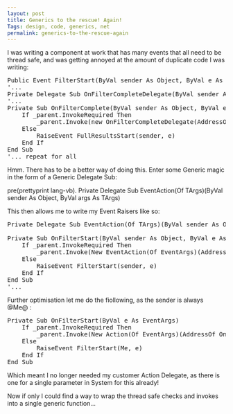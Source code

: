 ```yaml
---
layout: post
title: Generics to the rescue! Again!
Tags: design, code, generics, net
permalink: generics-to-the-rescue-again
---
```


I was writing a component at work that has many events that all need to be thread safe, and was getting annoyed at the amount of duplicate code I was writing:

<pre class="prettyprint lang-vb">Public Event FilterStart(ByVal sender As Object, ByVal e As EventArgs)
'...
Private Delegate Sub OnFilterCompleteDelegate(ByVal sender As Object, ByVal e As FilterCompleteEventArgs)
'...
Private Sub OnFilterComplete(ByVal sender As Object, ByVal e As DataAccess.LoadEventArgs)
    If _parent.InvokeRequired Then
        _parent.Invoke(new OnFilterCompleteDelegate(AddressOf OnFilterComplete), new Object() {sender, e})
    Else
        RaiseEvent FullResultsStart(sender, e)
    End If
End Sub
'... repeat for all
</pre>

Hmm. There has to be a better way of doing this. Enter some Generic magic in the form of a Generic Delegate Sub:

pre(prettyprint lang-vb). 
Private Delegate Sub EventAction(Of TArgs)(ByVal sender As Object, ByVal args As TArgs)

This then allows me to write my Event Raisers like so:

<pre class="prettyprint lang-vb">Private Delegate Sub EventAction(Of TArgs)(ByVal sender As Object, ByVal args As TArgs)

Private Sub OnFilterStart(ByVal sender As Object, ByVal e As EventArgs)
    If _parent.InvokeRequired Then
        _parent.Invoke(New EventAction(Of EventArgs)(AddressOf OnFilterStart), New Object() {sender, e})
    Else
        RaiseEvent FilterStart(sender, e)
    End If
End Sub
'...</pre>

Further optimisation let me do the fiollowing, as the sender is always @Me@ :

<pre class="prettyprint lang-vb">Private Sub OnFilterStart(ByVal e As EventArgs)
    If _parent.InvokeRequired Then
        _parent.Invoke(New Action(Of EventArgs)(AddressOf OnFilterStart), New Object() {e})
    Else
        RaiseEvent FilterStart(Me, e)
    End If
End Sub
</pre>

Which meant I no longer needed my customer Action Delegate, as there is one for a single parameter in System for this already!

Now if only I could find a way to wrap the thread safe checks and invokes into a single generic function...
